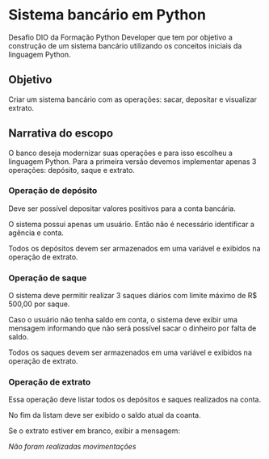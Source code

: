 # Sistema bancário em Python

Desafio DIO da Formação Python Developer que tem por objetivo a construção de um sistema bancário utilizando os conceitos iniciais da linguagem Python.

## Objetivo

Criar um sistema bancário com as operações: sacar, depositar e visualizar extrato. 

## Narrativa do escopo 

O banco deseja modernizar suas operações e para isso escolheu a linguagem Python. Para a primeira versão devemos implementar apenas 3 operações: depósito, saque e extrato. 


### Operação de depósito

Deve ser possível depositar valores positivos para a conta bancária. 

O sistema possui apenas um usuário. Então não é necessário identificar a agência e conta. 

Todos os depósitos devem ser armazenados em uma variável e exibidos na operação de extrato. 

### Operação de saque

O sistema deve permitir realizar 3 saques diários com limite máximo de R$ 500,00 por saque. 

Caso o usuário não tenha saldo em conta, o sistema deve exibir uma mensagem informando que não será possível sacar o dinheiro por falta de saldo. 

Todos os saques devem ser armazenados em uma variável e exibidos na operação de extrato. 

### Operação de extrato

Essa operação deve listar todos os depósitos e saques realizados na conta. 

No fim da listam deve ser exibido o saldo atual da coanta. 

Se o extrato estiver em branco, exibir a mensagem: 

*Não foram realizadas movimentações*

